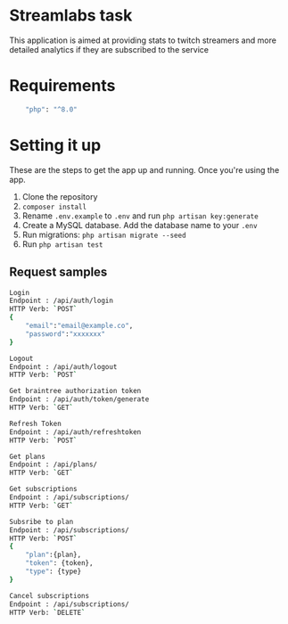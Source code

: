 # Streamlabs task
This application is aimed at providing stats to twitch streamers and more detailed analytics if they are subscribed to the service

# Requirements
```sh
    "php": "^8.0"
```
# Setting it up
These are the steps to get the app up and running. Once you're using the app.

1. Clone the repository
2. `composer install`
3. Rename `.env.example` to `.env` and run `php artisan key:generate`
4. Create a MySQL database. Add the database name to your `.env`
6. Run migrations: `php artisan migrate --seed`
9. Run `php artisan test`

## Request samples
```sh
Login
Endpoint : /api/auth/login
HTTP Verb: `POST`
{
	"email":"email@example.co",
    "password":"xxxxxxx"
}
```

```sh
Logout
Endpoint : /api/auth/logout
HTTP Verb: `POST`
```

```sh
Get braintree authorization token
Endpoint : /api/auth/token/generate
HTTP Verb: `GET`
```

```sh
Refresh Token
Endpoint : /api/auth/refreshtoken
HTTP Verb: `POST`
```

```sh
Get plans
Endpoint : /api/plans/
HTTP Verb: `GET`
```

```sh
Get subscriptions
Endpoint : /api/subscriptions/
HTTP Verb: `GET`
```


```sh
Subsribe to plan
Endpoint : /api/subscriptions/
HTTP Verb: `POST`
{
	"plan":{plan},
    "token": {token},
    "type": {type}
}
```

```sh
Cancel subscriptions
Endpoint : /api/subscriptions/
HTTP Verb: `DELETE`
```
